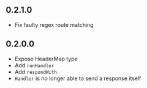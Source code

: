 ## 0.2.1.0
- Fix faulty regex route matching

## 0.2.0.0
- Expose HeaderMap type
- Add `runHandler`
- Add `respondWith`
- `Handler` is no longer able to send a response itself

